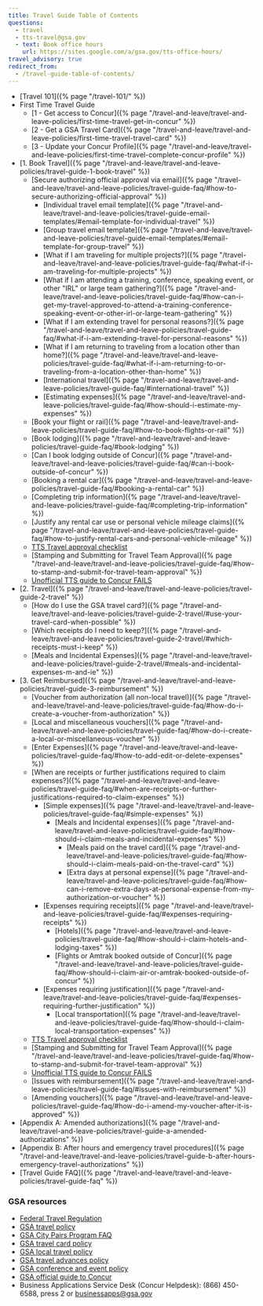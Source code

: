 ```yaml
---
title: Travel Guide Table of Contents
questions:
  - travel
  - tts-travel@gsa.gov
  - text: Book office hours
    url: https://sites.google.com/a/gsa.gov/tts-office-hours/
travel_advisory: true
redirect_from:
  - /travel-guide-table-of-contents/
---
```


- [Travel 101]({% page "/travel-101/" %})
- First Time Travel Guide
  - [1 - Get access to
    Concur]({% page "/travel-and-leave/travel-and-leave-policies/first-time-travel-get-in-concur" %})
  - [2 - Get a GSA Travel
    Card]({% page "/travel-and-leave/travel-and-leave-policies/first-time-travel-travel-card" %})
  - [3 - Update your Concur
    Profile]({% page "/travel-and-leave/travel-and-leave-policies/first-time-travel-complete-concur-profile" %})
- [1. Book
  Travel]({% page "/travel-and-leave/travel-and-leave-policies/travel-guide-1-book-travel" %})
  - [Secure authorizing official approval via
    email]({% page "/travel-and-leave/travel-and-leave-policies/travel-guide-faq/#how-to-secure-authorizing-official-approval" %})
    - [Individual travel email
      template]({% page "/travel-and-leave/travel-and-leave-policies/travel-guide-email-templates/#email-template-for-individual-travel" %})
    - [Group travel email
      template]({% page "/travel-and-leave/travel-and-leave-policies/travel-guide-email-templates/#email-template-for-group-travel" %})
    - [What if I am traveling for multiple
      projects?]({% page "/travel-and-leave/travel-and-leave-policies/travel-guide-faq/#what-if-i-am-traveling-for-multiple-projects" %})
    - [What if I am attending a training, conference, speaking event, or other
      "IRL" or large team
      gathering?]({% page "/travel-and-leave/travel-and-leave-policies/travel-guide-faq/#how-can-i-get-my-travel-approved-to-attend-a-training-conference-speaking-event-or-other-irl-or-large-team-gathering" %})
    - [What if I am extending travel for personal
      reasons?]({% page "/travel-and-leave/travel-and-leave-policies/travel-guide-faq/#what-if-i-am-extending-travel-for-personal-reasons" %})
    - [What if I am returning to traveling from a location other than
      home?]({% page "/travel-and-leave/travel-and-leave-policies/travel-guide-faq/#what-if-i-am-returning-to-or-traveling-from-a-location-other-than-home" %})
    - [International
      travel]({% page "/travel-and-leave/travel-and-leave-policies/travel-guide-faq/#international-travel" %})
    - [Estimating
      expenses]({% page "/travel-and-leave/travel-and-leave-policies/travel-guide-faq/#how-should-i-estimate-my-expenses" %})
  - [Book your flight or
    rail]({% page "/travel-and-leave/travel-and-leave-policies/travel-guide-faq/#how-to-book-flights-or-rail" %})
  - [Book
    lodging]({% page "/travel-and-leave/travel-and-leave-policies/travel-guide-faq/#book-lodging" %})
  - [Can I book lodging outside of
    Concur]({% page "/travel-and-leave/travel-and-leave-policies/travel-guide-faq/#can-i-book-outside-of-concur" %})
  - [Booking a rental
    car]({% page "/travel-and-leave/travel-and-leave-policies/travel-guide-faq/#booking-a-rental-car" %})
  - [Completing trip
    information]({% page "/travel-and-leave/travel-and-leave-policies/travel-guide-faq/#completing-trip-information" %})
  - [Justify any rental car use or personal vehicle mileage
    claims]({% page "/travel-and-leave/travel-and-leave-policies/travel-guide-faq/#how-to-justify-rental-cars-and-personal-vehicle-mileage" %})
  - [TTS Travel approval checklist](https://docs.google.com/document/d/173NqUPNkxa9GO0ixWovWd1WFdg2Rkvp3-hXumsERaQE/edit)
  - [Stamping and Submitting for Travel Team
    Approval]({% page "/travel-and-leave/travel-and-leave-policies/travel-guide-faq/#how-to-stamp-and-submit-for-travel-team-approval" %})
  - [Unofficial TTS guide to Concur FAILS](https://docs.google.com/document/d/1zD020XAXRIpuXPKgY0zadLBNJmBaRj_29-DhClrkZAo/edit)
- [2.
  Travel]({% page "/travel-and-leave/travel-and-leave-policies/travel-guide-2-travel" %})
  - [How do I use the GSA travel
    card?]({% page "/travel-and-leave/travel-and-leave-policies/travel-guide-2-travel/#use-your-travel-card-when-possible" %})
  - [Which receipts do I need to
    keep?]({% page "/travel-and-leave/travel-and-leave-policies/travel-guide-2-travel/#which-receipts-must-i-keep" %})
  - [Meals and Incidental
    Expenses]({% page "/travel-and-leave/travel-and-leave-policies/travel-guide-2-travel/#meals-and-incidental-expenses-m-and-ie" %})
- [3. Get
  Reimbursed]({% page "/travel-and-leave/travel-and-leave-policies/travel-guide-3-reimbursement" %})
  - [Voucher from authorization (all non-local
    travel)]({% page "/travel-and-leave/travel-and-leave-policies/travel-guide-faq/#how-do-i-create-a-voucher-from-authorization" %})
  - [Local and miscellaneous
    vouchers]({% page "/travel-and-leave/travel-and-leave-policies/travel-guide-faq/#how-do-i-create-a-local-or-miscellaneous-voucher" %})
  - [Enter
    Expenses]({% page "/travel-and-leave/travel-and-leave-policies/travel-guide-faq/#how-to-add-edit-or-delete-expenses" %})
  - [When are receipts or further justifications required to claim
    expenses?]({% page "/travel-and-leave/travel-and-leave-policies/travel-guide-faq/#when-are-receipts-or-further-justifications-required-to-claim-expenses" %})
    - [Simple
      expenses]({% page "/travel-and-leave/travel-and-leave-policies/travel-guide-faq/#simple-expenses" %})
      - [Meals and Incidental
        expenses]({% page "/travel-and-leave/travel-and-leave-policies/travel-guide-faq/#how-should-i-claim-meals-and-incidental-expenses" %})
        - [Meals paid on the travel
          card]({% page "/travel-and-leave/travel-and-leave-policies/travel-guide-faq/#how-should-i-claim-meals-paid-on-the-travel-card" %})
        - [Extra days at personal
          expense]({% page "/travel-and-leave/travel-and-leave-policies/travel-guide-faq/#how-can-i-remove-extra-days-at-personal-expense-from-my-authorization-or-voucher" %})
    - [Expenses requiring
      receipts]({% page "/travel-and-leave/travel-and-leave-policies/travel-guide-faq/#expenses-requiring-receipts" %})
      - [Hotels]({% page "/travel-and-leave/travel-and-leave-policies/travel-guide-faq/#how-should-i-claim-hotels-and-lodging-taxes" %})
      - [Flights or Amtrak booked outside of
        Concur]({% page "/travel-and-leave/travel-and-leave-policies/travel-guide-faq/#how-should-i-claim-air-or-amtrak-booked-outside-of-concur" %})
    - [Expenses requiring
      justification]({% page "/travel-and-leave/travel-and-leave-policies/travel-guide-faq/#expenses-requiring-further-justification" %})
      - [Local
        transportation]({% page "/travel-and-leave/travel-and-leave-policies/travel-guide-faq/#how-should-i-claim-local-transportation-expenses" %})
  - [TTS Travel approval checklist](https://docs.google.com/document/d/173NqUPNkxa9GO0ixWovWd1WFdg2Rkvp3-hXumsERaQE/edit)
  - [Stamping and Submitting for Travel Team
    Approval]({% page "/travel-and-leave/travel-and-leave-policies/travel-guide-faq/#how-to-stamp-and-submit-for-travel-team-approval" %})
  - [Unofficial TTS guide to Concur FAILS](https://docs.google.com/document/d/1zD020XAXRIpuXPKgY0zadLBNJmBaRj_29-DhClrkZAo/edit)
  - [Issues with
    reimbursement]({% page "/travel-and-leave/travel-and-leave-policies/travel-guide-faq/#issues-with-reimbursement" %})
  - [Amending
    vouchers]({% page "/travel-and-leave/travel-and-leave-policies/travel-guide-faq/#how-do-i-amend-my-voucher-after-it-is-approved" %})
- [Appendix A: Amended
  authorizations]({% page "/travel-and-leave/travel-and-leave-policies/travel-guide-a-amended-authorizations" %})
- [Appendix B: After hours and emergency travel
  procedures]({% page "/travel-and-leave/travel-and-leave-policies/travel-guide-b-after-hours-emergency-travel-authorizations" %})
- [Travel Guide
  FAQ]({% page "/travel-and-leave/travel-and-leave-policies/travel-guide-faq" %})

### GSA resources

- [Federal Travel Regulation](https://www.gsa.gov/policy-regulations/regulations/federal-travel-regulation-ftr?asset=122664)
- [GSA travel policy](https://insite.gsa.gov/cdnstatic/insite/OAS_57001_CHGE_1_Temporary_Duty_%28TDY%29_Travel_Policy_%28Final_Word_Version_-_6-5-2017%29_Revised_9-15-2017_.pdf)
- [GSA City Pairs Program FAQ](https://www.gsa.gov/travel/plan-book/transportation-airfare-rates-pov-rates/airfare-rates-city-pairs-programs/faqs-for-city-pair-program)
- [GSA travel card policy](https://insite.gsa.gov/cdnstatic/OAS_5740.1_Government_Travel_Charge_Card_Program_%28Version_posted_to_Directives_Library_-_11-13-2015%29.pdf)
- [GSA local travel policy](https://www.gsa.gov/cdnstatic/OAS_5770.1_Local_Travel_%28Policy_Signed_on_January_28__2015%29.pdf)
- [GSA travel advances policy](https://insite.gsa.gov/cdnstatic/OAS_5735.1_Travel_Advances_%28Policy%29_%28Signed_on_October_2__2015%29.pdf)
- [GSA conference and event policy](https://www.gsa.gov/cdnstatic/OAS_5785.1_Conference_and_Event_Management_%28Signed_on_January_28__2015%29.pdf)
- [GSA official guide to Concur](https://seags1tmwp05.concursolutions.com/tm/help508/GTMWebHelp.htm)
- Business Applications Service Desk (Concur Helpdesk): (866) 450-6588, press 2
  or businessapps@gsa.gov
